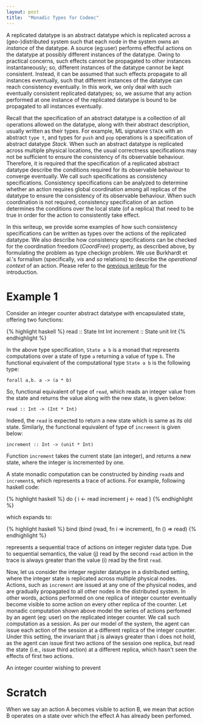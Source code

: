 ```yaml
---
layout: post
title:  "Monadic Types for Codeec"
--- 
```

A replicated datatype is an abstract datatype which is replicated
across a (geo-)distributed system such that each node in the system
owns an _instance_ of the datatype. A source (eg:user) performs
effectful actions on the datatype at possibly different instances of
the datatype. Owing to practical concerns, such effects cannot be
propagated to other instances instantaneously; so, different instances
of the datatype cannot be kept consistent.  Instead, it can be assumed
that such effects propagate to all instances eventually, such that
different instances of the datatype can reach consistency eventually.
In this work, we only deal with such eventually consistent replicated
datatypes; so, we assume that any action performed at one instance of
the replicated datatype is bound to be propagated to all instances
eventually.

Recall that the specification of an abstract datatype is a collection
of all operations allowed on the datatype, along with their abstract
description, usually written as their types. For example, ML signature
`STACK` with an abstract `type t`, and types for `push` and `pop`
operations is a specification of abstract datatype _Stack_. When such
an abstract datatype is replicated across multiple physical locations,
the usual correctness specifications may not be sufficient to ensure
the consistency of its observable behaviour. Therefore, it is required
that the specification of a replicated abstract datatype describe the
conditions required for its observable behaviour to converge
eventually. We call such specifications as consistency specifications.
Consistency specifications can be analyzed to determine whether an
action requires global coordination among all replicas of the datatype
to ensure the consistency of its observable behaviour. When such
coordination is not required, consistency specification of an action
determines the conditions over the local state (of a replica) that
need to be true in order for the action to consistently take effect.

In this writeup, we provide some examples of how such consistency
specifications can be written as types over the actions of the
replicated datatype. We also describe how consistency specifications
can be checked for the coordination freedom (_CoordFree_) property, as
described above, by formulating the problem as type checkign problem.
We use Burkhardt et al.'s formalism (specifically, _vis_ and _so_
relations) to describe the _operational context_ of an action. Please
refer to the [previous writeup]() for the introduction.


Example 1
=========

Consider an integer counter abstract datatype with encapsulated
state, offering two functions: 

{% highlight haskell %}
    read :: State Int Int
    increment :: State unit Int
{% endhighlight %}

In the above type specification, `State a b` is a monad that
represents computations over a state of type `a` returning a value of
type `b`. The functional equivalent of the computational type `State
a b` is the following type:

    forall a,b. a -> (a * b)

So, functional equivalent of type of `read`, which reads an integer
value from the state and returns the value along with the new state,
is given below:

    read :: Int -> (Int * Int)

Indeed, the `read` is expected to return a new state which is same as
its old state. Similarly, the functional equivalent of type of `increment`
is given below:

    increment :: Int -> (unit * Int)

Function `increment` takes the current state (an integer), and returns
a new state, where the integer is incremented by one.

A state monadic computation can be constructed by _binding_ `read`s and
`increment`s, which represents a trace of actions. For example, following
haskell code:

{% highlight haskell %}
    do {
      i <- read
      increment 
      j <- read
    }
{% endhighlight %}

which expands to:

{% highlight haskell %}
    bind (bind (read, fn i => increment), fn () => read)
{% endhighlight %}

represents a sequential trace of actions on integer register data
type. Due to sequential semantics, the value (j) read by the second
`read` action in the trace is always greater than the value (i) read
by the first `read`. 

Now, let us consider the integer register datatype in a distributed
setting, where the integer state is replicated across multiple
physical nodes. Actions, such as `increment` are issued at any one of the
physical nodes, and are gradually propagated to all other nodes in the
distributed system. In other words, actions performed on one replica
of integer counter eventually become visible to some action on every
other replica of the counter. Let monadic computation shown
above model the series of actions perfomed by an agent (eg: user) on
the replicated integer counter. We call such computation as a session.
As per our model of the system, the agent can issue each action of the
session at a different replica of the integer counter. Under this
setting, the invariant that j is always greater than i does not hold,
as the agent can issue first two actions of the session one replica,
but read the state (i.e., issue third action) at a different replica,
which hasn't seen the effects of first two actions.

An integer counter wishing to prevent 


Scratch
=========
When we say an action A becomes visible
to action B, we mean that action B operates on a state over which the
effect A has already been perfomed. 

